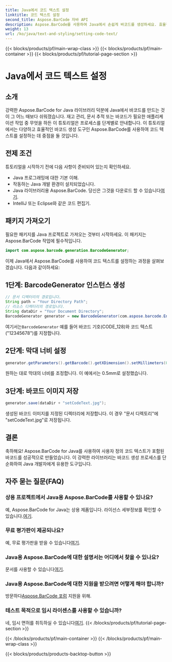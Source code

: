```yaml
---
title: Java에서 코드 텍스트 설정
linktitle: 코드 텍스트 설정
second_title: Aspose.BarCode 자바 API
description: Aspose.BarCode를 사용하여 Java에서 손쉽게 바코드를 생성하세요. 효율적인 코드 텍스트 사용자 정의를 위한 단계별 가이드를 따르세요.
weight: 13
url: /ko/java/text-and-styling/setting-code-text/
---
```


{{< blocks/products/pf/main-wrap-class >}}
{{< blocks/products/pf/main-container >}}
{{< blocks/products/pf/tutorial-page-section >}}

# Java에서 코드 텍스트 설정


## 소개

강력한 Aspose.BarCode for Java 라이브러리 덕분에 Java에서 바코드를 만드는 것이 그 어느 때보다 쉬워졌습니다. 재고 관리, 문서 추적 또는 바코드가 필요한 애플리케이션 작업 중 무엇을 하든 이 튜토리얼은 프로세스를 단계별로 안내합니다. 이 튜토리얼에서는 다양하고 효율적인 바코드 생성 도구인 Aspose.BarCode를 사용하여 코드 텍스트를 설정하는 데 중점을 둘 것입니다.

## 전제 조건

튜토리얼을 시작하기 전에 다음 사항이 준비되어 있는지 확인하세요.

- Java 프로그래밍에 대한 기본 이해.
- 작동하는 Java 개발 환경이 설치되었습니다.
-  Java 라이브러리용 Aspose.BarCode. 당신은 그것을 다운로드 할 수 있습니다[여기](https://releases.aspose.com/barcode/java/).
- IntelliJ 또는 Eclipse와 같은 코드 편집기.

## 패키지 가져오기

필요한 패키지를 Java 프로젝트로 가져오는 것부터 시작하세요. 이 패키지는 Aspose.BarCode 작업에 필수적입니다.

```java
import com.aspose.barcode.generation.BarcodeGenerator;

```

이제 Java에서 Aspose.BarCode를 사용하여 코드 텍스트를 설정하는 과정을 살펴보겠습니다. 다음과 같이하세요:

## 1단계: BarcodeGenerator 인스턴스 생성

```java
// 문서 디렉터리의 경로입니다.
String path = "Your Directory Path";
// 리소스 디렉터리의 경로입니다.
String dataDir = "Your Document Directory";
BarcodeGenerator generator = new BarcodeGenerator(com.aspose.barcode.EncodeTypes.CODE_128, "12345678");
```

 여기서는`BarcodeGenerator` 예를 들어 바코드 기호(CODE_128)와 코드 텍스트("12345678")를 지정합니다.

## 2단계: 막대 너비 설정

```java
generator.getParameters().getBarcode().getXDimension().setMillimeters(0.5f);
```

원하는 대로 막대의 너비를 조정합니다. 이 예에서는 0.5mm로 설정했습니다.

## 3단계: 바코드 이미지 저장

```java
generator.save(dataDir + "setCodeText.jpg");
```

생성된 바코드 이미지를 지정된 디렉터리에 저장합니다. 이 경우 "문서 디렉토리"에 "setCodeText.jpg"로 저장됩니다.

## 결론

축하해요! Aspose.BarCode for Java를 사용하여 사용자 정의 코드 텍스트가 포함된 바코드를 성공적으로 만들었습니다. 이 강력한 라이브러리는 바코드 생성 프로세스를 단순화하여 Java 개발자에게 유용한 도구입니다.

## 자주 묻는 질문(FAQ)

### 상용 프로젝트에서 Java용 Aspose.BarCode를 사용할 수 있나요?
 예, Aspose.BarCode for Java는 상용 제품입니다. 라이선스 세부정보를 확인할 수 있습니다.[여기](https://purchase.aspose.com/buy).

### 무료 평가판이 제공되나요?
 예, 무료 평가판을 받을 수 있습니다[여기](https://releases.aspose.com/).

### Java용 Aspose.BarCode에 대한 설명서는 어디에서 찾을 수 있나요?
 문서를 사용할 수 있습니다[여기](https://reference.aspose.com/barcode/java/).

### Java용 Aspose.BarCode에 대한 지원을 받으려면 어떻게 해야 합니까?
 방문하다[Aspose.BarCode 포럼](https://forum.aspose.com/c/barcode/13) 지원을 위해.

### 테스트 목적으로 임시 라이센스를 사용할 수 있습니까?
 네, 임시 면허를 취득하실 수 있습니다[여기](https://purchase.aspose.com/temporary-license/).
{{< /blocks/products/pf/tutorial-page-section >}}

{{< /blocks/products/pf/main-container >}}
{{< /blocks/products/pf/main-wrap-class >}}

{{< blocks/products/products-backtop-button >}}
